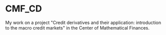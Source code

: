 # CMF_CD
My work on a project "Credit derivatives and their application: introduction to the macro credit markets" in the Center of Mathematical Finances.
